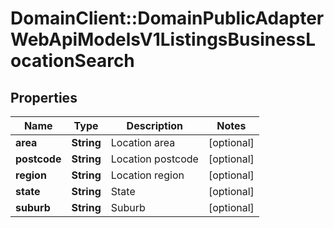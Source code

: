 # DomainClient::DomainPublicAdapterWebApiModelsV1ListingsBusinessLocationSearch

## Properties
Name | Type | Description | Notes
------------ | ------------- | ------------- | -------------
**area** | **String** | Location area | [optional] 
**postcode** | **String** | Location postcode | [optional] 
**region** | **String** | Location region | [optional] 
**state** | **String** | State | [optional] 
**suburb** | **String** | Suburb | [optional] 


